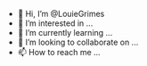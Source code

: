 - 👋 Hi, I’m @LouieGrimes
- 👀 I’m interested in ...
- 🌱 I’m currently learning ...
- 💞️ I’m looking to collaborate on ...
- 📫 How to reach me ...

<!---
LouieGrimes/LouieGrimes is a ✨ special ✨ repository because its `README.md` (this file) appears on your GitHub profile.
You can click the Preview link to take a look at your changes.
--->
